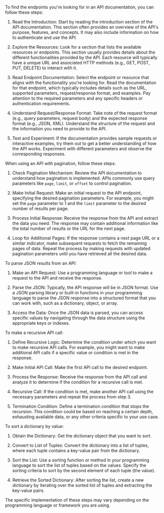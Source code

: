 To find the endpoints you're looking for in an API documentation, you can follow these steps:

1. Read the Introduction: Start by reading the introduction section of the API documentation. This section often provides an overview of the API's purpose, features, and concepts. It may also include information on how to authenticate and use the API.

2. Explore the Resources: Look for a section that lists the available resources or endpoints. This section usually provides details about the different functionalities provided by the API. Each resource will typically have a unique URL and associated HTTP methods (e.g., GET, POST, PUT, DELETE) to interact with it.

3. Read Endpoint Documentation: Select the endpoint or resource that aligns with the functionality you're looking for. Read the documentation for that endpoint, which typically includes details such as the URL, supported parameters, request/response format, and examples. Pay attention to the required parameters and any specific headers or authentication requirements.

4. Understand Request/Response Format: Take note of the request format (e.g., query parameters, request body) and the expected response format (e.g., JSON, XML). Understand the structure of the request and the information you need to provide to the API.

5. Test and Experiment: If the documentation provides sample requests or interactive examples, try them out to get a better understanding of how the API works. Experiment with different parameters and observe the corresponding responses.

When using an API with pagination, follow these steps:

1. Check Pagination Mechanism: Review the API documentation to understand how pagination is implemented. APIs commonly use query parameters like `page`, `limit`, or `offset` to control pagination.

2. Make Initial Request: Make an initial request to the API endpoint, specifying the desired pagination parameters. For example, you might set the `page` parameter to 1 and the `limit` parameter to the desired number of results per page.

3. Process Initial Response: Receive the response from the API and extract the data you need. The response may contain additional information like the total number of results or the URL for the next page.

4. Loop for Additional Pages: If the response contains a next page URL or a similar indicator, make subsequent requests to fetch the remaining pages of data. Repeat the process by making requests with updated pagination parameters until you have retrieved all the desired data.

To parse JSON results from an API:

1. Make an API Request: Use a programming language or tool to make a request to the API and receive the response.

2. Parse the JSON: Typically, the API response will be in JSON format. Use a JSON parsing library or built-in functions in your programming language to parse the JSON response into a structured format that you can work with, such as a dictionary, object, or array.

3. Access the Data: Once the JSON data is parsed, you can access specific values by navigating through the data structure using the appropriate keys or indexes.

To make a recursive API call:

1. Define Recursive Logic: Determine the condition under which you want to make recursive API calls. For example, you might want to make additional API calls if a specific value or condition is met in the response.

2. Make Initial API Call: Make the first API call to the desired endpoint.

3. Process the Response: Receive the response from the API call and analyze it to determine if the condition for a recursive call is met.

4. Recursive Call: If the condition is met, make another API call using the necessary parameters and repeat the process from step 3.

5. Termination Condition: Define a termination condition that stops the recursion. This condition could be based on reaching a certain depth, exhausting available data, or any other criteria specific to your use case.

To sort a dictionary by value:

1. Obtain the Dictionary: Get the dictionary object that you want to sort.

2. Convert to List of Tuples: Convert the dictionary into a list of tuples, where each tuple contains a key-value pair from the dictionary.

3. Sort the List: Use a sorting function or method in your programming language to sort the list of tuples based on the values. Specify the sorting criteria to sort by the second element of each tuple (the value).

4. Retrieve the Sorted Dictionary: After sorting the list, create a new dictionary by iterating over the sorted list of tuples and extracting the key-value pairs.

The specific implementation of these steps may vary depending on the programming language or framework you are using.
